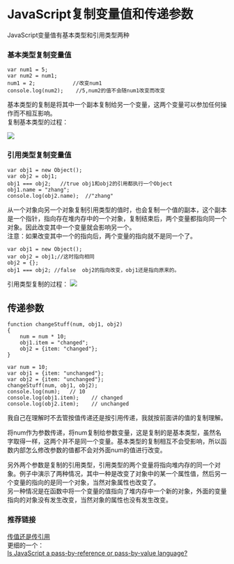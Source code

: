# JavaScript复制变量值和传递参数
JavaScript变量值有基本类型和引用类型两种

### 基本类型复制变量值 
```
var num1 = 5;
var num2 = num1;
num1 = 2;            //改变num1
console.log(num2);    //5,num2的值不会随num1改变而改变
```
基本类型的复制是将其中一个副本复制给另一个变量，这两个变量可以参加任何操作而不相互影响。    
复制基本类型的过程：    

![](http://img.blog.csdn.net/20160913105424988)

### 引用类型复制变量值
```
var obj1 = new Object();
var obj2 = obj1;
obj1 === obj2;   //true obj1和obj2的引用都执行一个Object
obj1.name = "zhang";
console.log(obj2.name);  //"zhang"
```
从一个对象向另一个对象复制引用类型的值时，也会复制一个值的副本，这个副本是一个指针，指向存在堆内存中的一个对象，复制结束后，两个变量都指向同一个对象。因此改变其中一个变量就会影响另一个。    
注意：如果改变其中一个的指向后，两个变量的指向就不是同一个了。
```
var obj1 = new Object();
var obj2 = obj1;//这时指向相同
obj2 = {};
obj1 === obj2; //false  obj2的指向改变，obj1还是指向原来的。
```
引用类型复制的过程：
![](http://img.blog.csdn.net/20160913111944546)

## 传递参数
```
function changeStuff(num, obj1, obj2)
{
    num = num * 10;
    obj1.item = "changed";
    obj2 = {item: "changed"};
}

var num = 10;
var obj1 = {item: "unchanged"};
var obj2 = {item: "unchanged"};
changeStuff(num, obj1, obj2);
console.log(num);   // 10
console.log(obj1.item);    // changed
console.log(obj2.item);    // unchanged
```
我自己在理解时不去管按值传递还是按引用传递，我就按前面讲的值的复制理解。    

将num作为参数传递，将num复制给参数变量，这是复制的是基本类型，虽然名字取得一样，这两个并不是同一个变量。基本类型的复制相互不会受影响，所以函数内部怎么修改参数的值都不会对外面num的值进行改变。

另外两个参数是复制的引用类型，引用类型的两个变量将指向堆内存的同一个对象。例子中演示了两种情况，其中一种是改变了对象中的某一个属性值，然后另一个变量的指向的是同一个对象，当然对象属性也改变了。  
另一种情况是在函数中将一个变量的值指向了堆内存中一个新的对象，外面的变量指向的对象没有发生改变，当然对象的属性也没有发生改变。

### 推荐链接
[传值还是传引用](https://github.com/simongong/js-stackoverflow-highest-votes/blob/master/questions21-30/parameter-passed-by-value-or-reference.md)   
更细的一个：   
[Is JavaScript a pass-by-reference or pass-by-value language?](https://stackoverflow.com/questions/518000/is-javascript-a-pass-by-reference-or-pass-by-value-language)